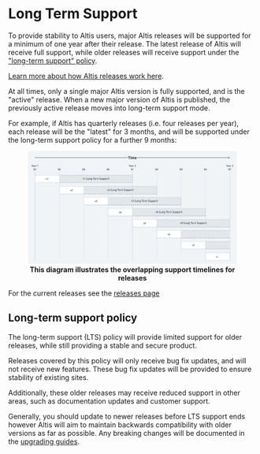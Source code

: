 # Long Term Support

To provide stability to Altis users, major Altis releases will be supported for a minimum of one year after their release. The
latest release of Altis will receive full support, while older releases will receive support under
the ["long-term support" policy](#long-term-support-policy).

[Learn more about how Altis releases work here](./altis-releases.md).

At all times, only a single major Altis version is fully supported, and is the "active" release. When a new major version of Altis
is published, the previously active release moves into long-term support mode.

For example, if Altis has quarterly releases (i.e. four releases per year), each release will be the "latest" for 3 months, and will
be supported under the long-term support policy for a further 9 months:

<!-- markdownlint-disable MD033 -->
<figure>
<img src="./assets/long-term-support.png" alt="Diagram showing overlapping releases and their support timelines">
<figcaption align="center"><b>This diagram illustrates the overlapping support timelines for releases</b></figcaption>
</figure>
<!-- markdownlint-enable MD033 -->

For the current releases see the [releases page](https://docs.altis-dxp.com/releases/)

## Long-term support policy

The long-term support (LTS) policy will provide limited support for older releases, while still providing a stable and secure
product.

Releases covered by this policy will only receive bug fix updates, and will not receive new features. These bug fix updates will be
provided to ensure stability of existing sites.

Additionally, these older releases may receive reduced support in other areas, such as documentation updates and customer support.

Generally, you should update to newer releases before LTS support ends however Altis will aim to maintain backwards compatibility
with older versions as far as possible. Any breaking changes will be documented in the [upgrading guides](./upgrading).
